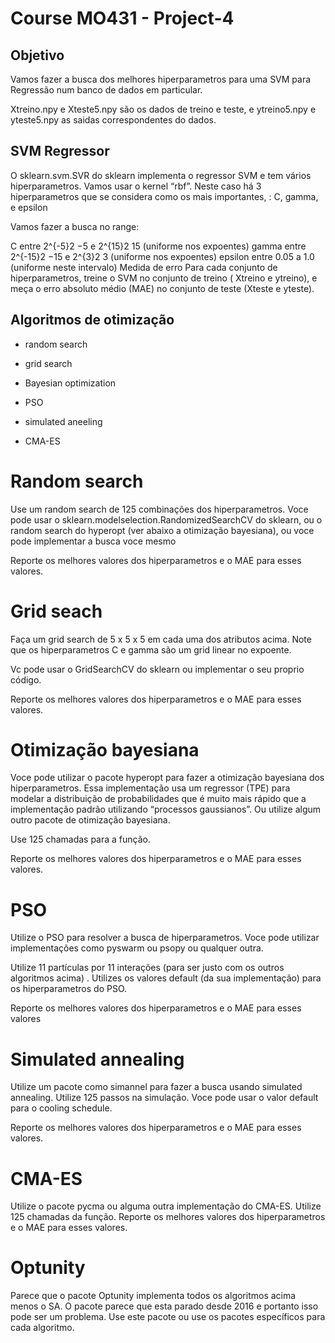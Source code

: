 # Course MO431 - Project-4


## Objetivo
Vamos fazer a busca dos melhores hiperparametros para uma SVM para Regressão num banco de dados em particular.

Xtreino.npy e Xteste5.npy são os dados de treino e teste, e ytreino5.npy e yteste5.npy as saidas correspondentes do dados.

## SVM Regressor
O sklearn.svm.SVR do sklearn implementa o regressor SVM e tem vários hiperparametros. Vamos usar o kernel “rbf”. Neste caso há 3 hiperparametros que se considera como os mais importantes, : C, gamma, e epsilon

Vamos fazer a busca no range:

C entre 2^{-5}2 
−5
  e 2^{15}2 
15
  (uniforme nos expoentes)
gamma entre 2^{-15}2 
−15
  e 2^{3}2 
3
  (uniforme nos expoentes)
epsilon entre 0.05 a 1.0 (uniforme neste intervalo)
Medida de erro
Para cada conjunto de hiperparametros, treine o SVM no conjunto de treino ( Xtreino e ytreino), e meça o erro absoluto médio (MAE) no conjunto de teste (Xteste e yteste).

## Algoritmos de otimização
- random search

- grid search

- Bayesian optimization

- PSO

- simulated aneeling

- CMA-ES

# Random search
Use um random search de 125 combinações dos hiperparametros. Voce pode usar o sklearn.modelselection.RandomizedSearchCV do sklearn, ou o random search do hyperopt (ver abaixo a otimização bayesiana), ou voce pode implementar a busca voce mesmo

Reporte os melhores valores dos hiperparametros e o MAE para esses valores.

# Grid seach
Faça um grid search de 5 x 5 x 5 em cada uma dos atributos acima. Note que os hiperparametros C e gamma são um grid linear no expoente.

Vc pode usar o GridSearchCV do sklearn ou implementar o seu proprio código.

Reporte os melhores valores dos hiperparametros e o MAE para esses valores.

# Otimização bayesiana
Voce pode utilizar o pacote hyperopt para fazer a otimização bayesiana dos hiperparametros. Essa implementação usa um regressor (TPE) para modelar a distribuição de probabilidades que é muito mais rápido que a implementação padrão utilizando “processos gaussianos”. Ou utilize algum outro pacote de otimização bayesiana.

Use 125 chamadas para a função.

Reporte os melhores valores dos hiperparametros e o MAE para esses valores.

# PSO
Utilize o PSO para resolver a busca de hiperparametros. Voce pode utilizar implementações como pyswarm ou psopy ou qualquer outra.

Utilize 11 partículas por 11 interações (para ser justo com os outros algoritmos acima) . Utilizes os valores default (da sua implementação) para os hiperparametros do PSO.

Reporte os melhores valores dos hiperparametros e o MAE para esses valores

# Simulated annealing
Utilize um pacote como simannel para fazer a busca usando simulated annealing. Utilize 125 passos na simulação. Voce pode usar o valor default para o cooling schedule.

Reporte os melhores valores dos hiperparametros e o MAE para esses valores.

# CMA-ES
Utilize o pacote pycma ou alguma outra implementação do CMA-ES. Utilize 125 chamadas da função. Reporte os melhores valores dos hiperparametros e o MAE para esses valores.

# Optunity
Parece que o pacote Optunity implementa todos os algoritmos acima menos o SA. O pacote parece que esta parado desde 2016 e portanto isso pode ser um problema. Use este pacote ou use os pacotes específicos para cada algoritmo.

